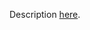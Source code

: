 Description [here](https://docs.scala-lang.org/scala3/guides/migration/incompat-other-changes.html#invisible-bean-property).